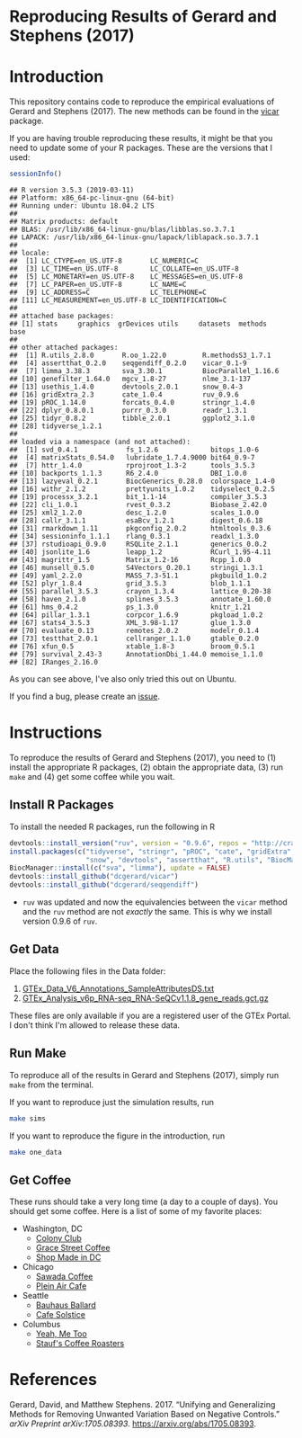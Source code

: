 Reproducing Results of Gerard and Stephens (2017)
================

Introduction
============

This repository contains code to reproduce the empirical evaluations of Gerard and Stephens (2017). The new methods can be found in the [vicar](https://github.com/dcgerard/vicar) package.

If you are having trouble reproducing these results, it might be that you need to update some of your R packages. These are the versions that I used:

``` r
sessionInfo()
```

    ## R version 3.5.3 (2019-03-11)
    ## Platform: x86_64-pc-linux-gnu (64-bit)
    ## Running under: Ubuntu 18.04.2 LTS
    ## 
    ## Matrix products: default
    ## BLAS: /usr/lib/x86_64-linux-gnu/blas/libblas.so.3.7.1
    ## LAPACK: /usr/lib/x86_64-linux-gnu/lapack/liblapack.so.3.7.1
    ## 
    ## locale:
    ##  [1] LC_CTYPE=en_US.UTF-8       LC_NUMERIC=C              
    ##  [3] LC_TIME=en_US.UTF-8        LC_COLLATE=en_US.UTF-8    
    ##  [5] LC_MONETARY=en_US.UTF-8    LC_MESSAGES=en_US.UTF-8   
    ##  [7] LC_PAPER=en_US.UTF-8       LC_NAME=C                 
    ##  [9] LC_ADDRESS=C               LC_TELEPHONE=C            
    ## [11] LC_MEASUREMENT=en_US.UTF-8 LC_IDENTIFICATION=C       
    ## 
    ## attached base packages:
    ## [1] stats     graphics  grDevices utils     datasets  methods   base     
    ## 
    ## other attached packages:
    ##  [1] R.utils_2.8.0       R.oo_1.22.0         R.methodsS3_1.7.1  
    ##  [4] assertthat_0.2.0    seqgendiff_0.2.0    vicar_0.1-9        
    ##  [7] limma_3.38.3        sva_3.30.1          BiocParallel_1.16.6
    ## [10] genefilter_1.64.0   mgcv_1.8-27         nlme_3.1-137       
    ## [13] usethis_1.4.0       devtools_2.0.1      snow_0.4-3         
    ## [16] gridExtra_2.3       cate_1.0.4          ruv_0.9.6          
    ## [19] pROC_1.14.0         forcats_0.4.0       stringr_1.4.0      
    ## [22] dplyr_0.8.0.1       purrr_0.3.0         readr_1.3.1        
    ## [25] tidyr_0.8.2         tibble_2.0.1        ggplot2_3.1.0      
    ## [28] tidyverse_1.2.1    
    ## 
    ## loaded via a namespace (and not attached):
    ##  [1] svd_0.4.1            fs_1.2.6             bitops_1.0-6        
    ##  [4] matrixStats_0.54.0   lubridate_1.7.4.9000 bit64_0.9-7         
    ##  [7] httr_1.4.0           rprojroot_1.3-2      tools_3.5.3         
    ## [10] backports_1.1.3      R6_2.4.0             DBI_1.0.0           
    ## [13] lazyeval_0.2.1       BiocGenerics_0.28.0  colorspace_1.4-0    
    ## [16] withr_2.1.2          prettyunits_1.0.2    tidyselect_0.2.5    
    ## [19] processx_3.2.1       bit_1.1-14           compiler_3.5.3      
    ## [22] cli_1.0.1            rvest_0.3.2          Biobase_2.42.0      
    ## [25] xml2_1.2.0           desc_1.2.0           scales_1.0.0        
    ## [28] callr_3.1.1          esaBcv_1.2.1         digest_0.6.18       
    ## [31] rmarkdown_1.11       pkgconfig_2.0.2      htmltools_0.3.6     
    ## [34] sessioninfo_1.1.1    rlang_0.3.1          readxl_1.3.0        
    ## [37] rstudioapi_0.9.0     RSQLite_2.1.1        generics_0.0.2      
    ## [40] jsonlite_1.6         leapp_1.2            RCurl_1.95-4.11     
    ## [43] magrittr_1.5         Matrix_1.2-16        Rcpp_1.0.0          
    ## [46] munsell_0.5.0        S4Vectors_0.20.1     stringi_1.3.1       
    ## [49] yaml_2.2.0           MASS_7.3-51.1        pkgbuild_1.0.2      
    ## [52] plyr_1.8.4           grid_3.5.3           blob_1.1.1          
    ## [55] parallel_3.5.3       crayon_1.3.4         lattice_0.20-38     
    ## [58] haven_2.1.0          splines_3.5.3        annotate_1.60.0     
    ## [61] hms_0.4.2            ps_1.3.0             knitr_1.21          
    ## [64] pillar_1.3.1         corpcor_1.6.9        pkgload_1.0.2       
    ## [67] stats4_3.5.3         XML_3.98-1.17        glue_1.3.0          
    ## [70] evaluate_0.13        remotes_2.0.2        modelr_0.1.4        
    ## [73] testthat_2.0.1       cellranger_1.1.0     gtable_0.2.0        
    ## [76] xfun_0.5             xtable_1.8-3         broom_0.5.1         
    ## [79] survival_2.43-3      AnnotationDbi_1.44.0 memoise_1.1.0       
    ## [82] IRanges_2.16.0

As you can see above, I've also only tried this out on Ubuntu.

If you find a bug, please create an [issue](https://github.com/dcgerard/ruvb_sims/issues).

Instructions
============

To reproduce the results of Gerard and Stephens (2017), you need to (1) install the appropriate R packages, (2) obtain the appropriate data, (3) run `make` and (4) get some coffee while you wait.

Install R Packages
------------------

To install the needed R packages, run the following in R

``` r
devtools::install_version("ruv", version = "0.9.6", repos = "http://cran.us.r-project.org")
install.packages(c("tidyverse", "stringr", "pROC", "cate", "gridExtra", 
                   "snow", "devtools", "assertthat", "R.utils", "BiocManager"))
BiocManager::install(c("sva", "limma"), update = FALSE)
devtools::install_github("dcgerard/vicar")
devtools::install_github("dcgerard/seqgendiff")
```

-   `ruv` was updated and now the equivalencies between the `vicar` method and the `ruv` method are not *exactly* the same. This is why we install version 0.9.6 of `ruv`.

Get Data
--------

Place the following files in the Data folder:

1.  [GTEx\_Data\_V6\_Annotations\_SampleAttributesDS.txt](http://www.gtexportal.org/home/datasets#filesetFilesDiv21)
2.  [GTEx\_Analysis\_v6p\_RNA-seq\_RNA-SeQCv1.1.8\_gene\_reads.gct.gz](http://www.gtexportal.org/home/datasets#filesetFilesDiv11)

These files are only available if you are a registered user of the GTEx Portal. I don't think I'm allowed to release these data.

Run Make
--------

To reproduce all of the results in Gerard and Stephens (2017), simply run `make` from the terminal.

If you want to reproduce just the simulation results, run

``` bash
make sims
```

If you want to reproduce the figure in the introduction, run

``` bash
make one_data
```

Get Coffee
----------

These runs should take a very long time (a day to a couple of days). You should get some coffee. Here is a list of some of my favorite places:

-   Washington, DC
    -   [Colony Club](https://www.yelp.com/biz/colony-club-washington)
    -   [Grace Street Coffee](https://www.yelp.com/biz/grace-street-coffee-georgetown)
    -   [Shop Made in DC](https://www.yelp.com/biz/shop-made-in-dc-washington)
-   Chicago
    -   [Sawada Coffee](https://www.yelp.com/biz/sawada-coffee-chicago)
    -   [Plein Air Cafe](https://www.yelp.com/biz/plein-air-cafe-and-eatery-chicago-2)
-   Seattle
    -   [Bauhaus Ballard](https://www.yelp.com/biz/bauhaus-ballard-seattle)
    -   [Cafe Solstice](https://www.yelp.com/biz/cafe-solstice-seattle)
-   Columbus
    -   [Yeah, Me Too](https://www.yelp.com/biz/yeah-me-too-columbus)
    -   [Stauf's Coffee Roasters](https://www.yelp.com/biz/staufs-coffee-roasters-columbus-2)

References
==========

Gerard, David, and Matthew Stephens. 2017. “Unifying and Generalizing Methods for Removing Unwanted Variation Based on Negative Controls.” *arXiv Preprint arXiv:1705.08393*. <https://arxiv.org/abs/1705.08393>.
